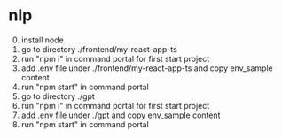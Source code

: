 # nlp

0. install node
1. go to directory ./frontend/my-react-app-ts
2. run "npm i" in command portal for first start project
3. add .env file under ./frontend/my-react-app-ts and copy env_sample content
4. run "npm start" in command portal
5. go to directory ./gpt
6. run "npm i" in command portal for first start project
7. add .env file under ./gpt and copy env_sample content
8. run "npm start" in command portal